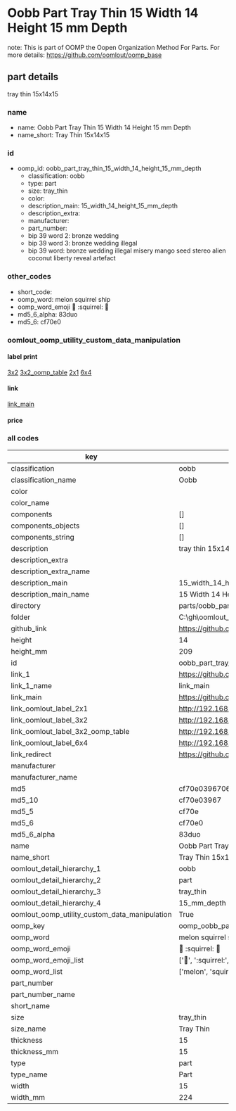 # Oobb Part Tray Thin 15 Width 14 Height 15 mm Depth  

note: This is part of OOMP the Oopen Organization Method For Parts. For more details: https://github.com/oomlout/oomp_base

##  part details
  



tray thin 15x14x15



### name
* name: Oobb Part Tray Thin 15 Width 14 Height 15 mm Depth
* name_short: Tray Thin 15x14x15 
### id
* oomp_id: oobb_part_tray_thin_15_width_14_height_15_mm_depth
  * classification: oobb
  * type: part
  * size: tray_thin
  * color: 
  * description_main: 15_width_14_height_15_mm_depth
  * description_extra: 
  * manufacturer: 
  * part_number: 
  * bip 39 word 2: bronze wedding
  * bip 39 word 3: bronze wedding illegal
  * bip 39 word: bronze wedding illegal misery mango seed stereo alien coconut liberty reveal artefact

### other_codes
* short_code: 
* oomp_word: melon squirrel ship
* oomp_word_emoji :melon: :squirrel: :ship:
* md5_6_alpha: 83duo
* md5_6: cf70e0






### oomlout_oomp_utility_custom_data_manipulation
#### label print
[3x2](http://192.168.1.245:1112/?label=oomp%2083duo)
[3x2_oomp_table](http://192.168.1.108:1112/?label=oomp%2083duo)
[2x1](http://192.168.1.242:1112/?label=oomp%2083duo)
[6x4](http://192.168.1.55:1112/?label=oomp%2083duo)    

#### link

[link_main](https://github.com/oomlout/oomlout_oobb_version_4_generated_parts/tree/main/navigation_oomp/oobb/part/tray_thin/15_width_14_height_15_mm_depth/part)                              

#### price







### all codes 
| key | value |  
| --- | --- |  
| classification | oobb |  
| classification_name | Oobb |  
| color |  |  
| color_name |  |  
| components | [] |  
| components_objects | [] |  
| components_string | [] |  
| description | tray thin 15x14x15 |  
| description_extra |  |  
| description_extra_name |  |  
| description_main | 15_width_14_height_15_mm_depth |  
| description_main_name | 15 Width 14 Height 15 mm Depth |  
| directory | parts/oobb_part_tray_thin_15_width_14_height_15_mm_depth |  
| folder | C:\gh\oomlout_oobb_version_4_generated_parts\parts\oobb_part_tray_thin_15_width_14_height_15_mm_depth |  
| github_link | https://github.com/oomlout/oomlout_oomp_part_src/tree/main/parts/oobb_part_tray_thin_15_width_14_height_15_mm_depth |  
| height | 14 |  
| height_mm | 209 |  
| id | oobb_part_tray_thin_15_width_14_height_15_mm_depth |  
| link_1 | https://github.com/oomlout/oomlout_oobb_version_4_generated_parts/tree/main/navigation_oomp/oobb/part/tray_thin/15_width_14_height_15_mm_depth/part |  
| link_1_name | link_main |  
| link_main | https://github.com/oomlout/oomlout_oobb_version_4_generated_parts/tree/main/navigation_oomp/oobb/part/tray_thin/15_width_14_height_15_mm_depth/part |  
| link_oomlout_label_2x1 | http://192.168.1.242:1112/?label=oomp%2083duo |  
| link_oomlout_label_3x2 | http://192.168.1.245:1112/?label=oomp%2083duo |  
| link_oomlout_label_3x2_oomp_table | http://192.168.1.108:1112/?label=oomp%2083duo |  
| link_oomlout_label_6x4 | http://192.168.1.55:1112/?label=oomp%2083duo |  
| link_redirect | https://github.com/oomlout/oomlout_oobb_version_4_generated_parts/tree/main/parts/oobb_tray_thin_15_14_15 |  
| manufacturer |  |  
| manufacturer_name |  |  
| md5 | cf70e03967065ab30bc398dae23e38e5 |  
| md5_10 | cf70e03967 |  
| md5_5 | cf70e |  
| md5_6 | cf70e0 |  
| md5_6_alpha | 83duo |  
| name | Oobb Part Tray Thin 15 Width 14 Height 15 mm Depth |  
| name_short | Tray Thin 15x14x15  |  
| oomlout_detail_hierarchy_1 | oobb |  
| oomlout_detail_hierarchy_2 | part |  
| oomlout_detail_hierarchy_3 | tray_thin |  
| oomlout_detail_hierarchy_4 | 15_mm_depth |  
| oomlout_oomp_utility_custom_data_manipulation | True |  
| oomp_key | oomp_oobb_part_tray_thin_15_width_14_height_15_mm_depth |  
| oomp_word | melon squirrel ship |  
| oomp_word_emoji | :melon: :squirrel: :ship: |  
| oomp_word_emoji_list | [':melon:', ':squirrel:', ':ship:'] |  
| oomp_word_list | ['melon', 'squirrel', 'ship'] |  
| part_number |  |  
| part_number_name |  |  
| short_name |  |  
| size | tray_thin |  
| size_name | Tray Thin |  
| thickness | 15 |  
| thickness_mm | 15 |  
| type | part |  
| type_name | Part |  
| width | 15 |  
| width_mm | 224 |  
